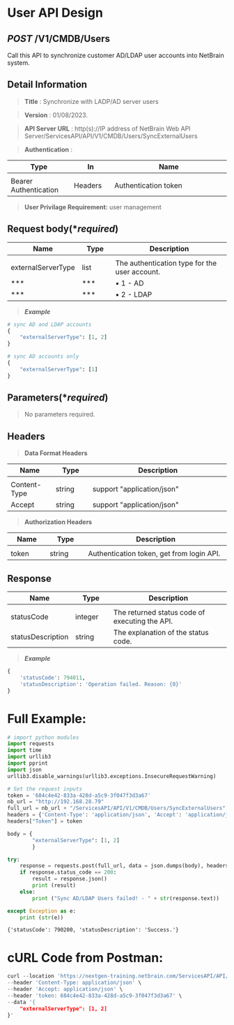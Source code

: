 # User API Design

## ***POST*** /V1/CMDB/Users
Call this API to synchronize customer AD/LDAP user accounts into NetBrain system.

## Detail Information

> **Title** : Synchronize with LADP/AD server users<br>

> **Version** : 01/08/2023.

> **API Server URL** : http(s)://IP address of NetBrain Web API Server/ServicesAPI/API/V1/CMDB/Users/SyncExternalUsers

> **Authentication** : 

|**Type**|**In**|**Name**|
|------|------|------|
|<img width=100/>|<img width=100/>|<img width=500/>|
|Bearer Authentication| Headers | Authentication token | 

> **User Privilage Requirement:** user management


## Request body(****required***)

|**Name**|**Type**|**Description**|
|------|------|------|
|<img width=100/>|<img width=100/>|<img width=500/>|
| externalServerType  | list    | The authentication type for the user account. |
|            ***      |  ***    | ▪ 1 - AD     |
|            ***      |  ***    | ▪ 2 - LDAP   |

> ***Example***


```python
# sync AD and LDAP accounts
{
    "externalServerType": [1, 2]
}

# sync AD accounts only
{
    "externalServerType": [1]
}
```

## Parameters(****required***)

>No parameters required.

## Headers

> **Data Format Headers**

|**Name**|**Type**|**Description**|
|------|------|------|
|<img width=100/>|<img width=100/>|<img width=500/>|
| Content-Type | string  | support "application/json" |
| Accept | string  | support "application/json" |

> **Authorization Headers**

|**Name**|**Type**|**Description**|
|------|------|------|
|<img width=100/>|<img width=100/>|<img width=500/>|
| token | string  | Authentication token, get from login API. |

## Response

|**Name**|**Type**|**Description**|
|------|------|------|
|<img width=100/>|<img width=100/>|<img width=500/>|
|statusCode| integer | The returned status code of executing the API.  |
|statusDescription| string | The explanation of the status code.  |

> ***Example***


```python
{
    'statusCode': 794011,
    'statusDescription': 'Operation failed. Reason: {0}'
}
```

# Full Example:


```python
# import python modules 
import requests
import time
import urllib3
import pprint
import json
urllib3.disable_warnings(urllib3.exceptions.InsecureRequestWarning)

# Set the request inputs
token = '684c4e42-833a-428d-a5c9-3f047f3d3a67'
nb_url = "http://192.168.28.79"
full_url = nb_url + "/ServicesAPI/API/V1/CMDB/Users/SyncExternalUsers"
headers = {'Content-Type': 'application/json', 'Accept': 'application/json'}
headers["Token"] = token

body = {
        "externalServerType": [1, 2]
        }

try:
    response = requests.post(full_url, data = json.dumps(body), headers = headers, verify = False)
    if response.status_code == 200:
        result = response.json()
        print (result)
    else:
        print ("Sync AD/LDAP Users failed! - " + str(response.text))

except Exception as e:
    print (str(e)) 

```

    {'statusCode': 790200, 'statusDescription': 'Success.'}
    

# cURL Code from Postman:


```python
curl --location 'https://nextgen-training.netbrain.com/ServicesAPI/API/V1/CMDB/Users/SyncExternalUsers' \
--header 'Content-Type: application/json' \
--header 'Accept: application/json' \
--header 'token: 684c4e42-833a-428d-a5c9-3f047f3d3a67' \
--data '{
    "externalServerType": [1, 2]
}'
```

